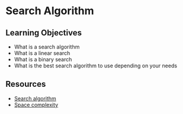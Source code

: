 # Search Algorithm

## Learning Objectives

* What is a search algorithm
* What is a linear search
* What is a binary search
* What is the best search algorithm to use depending on your needs

## Resources

* [Search algorithm]()
* [Space complexity]()
